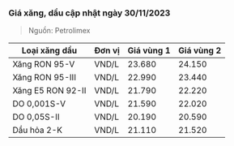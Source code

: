 
### Giá xăng, dầu cập nhật ngày 30/11/2023
> Nguồn: Petrolimex

| Loại xăng dầu     | Đơn vị | Giá vùng 1 | Giá vùng 2 |
|-------------------|--------|------------|------------|
| Xăng RON 95-V     | VND/L  |     23.680 |     24.150 |
| Xăng RON 95-III   | VND/L  |     22.990 |     23.440 |
| Xăng E5 RON 92-II | VND/L  |     21.790 |     22.220 |
| DO 0,001S-V       | VND/L  |     21.590 |     22.020 |
| DO 0,05S-II       | VND/L  |     20.190 |     20.590 |
| Dầu hỏa 2-K       | VND/L  |     21.110 |     21.520 |
